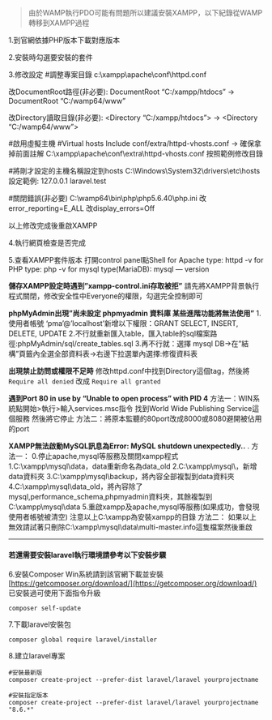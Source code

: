 > 由於WAMP執行PDO可能有問題所以建議安裝XAMPP，以下紀錄從WAMP轉移到XAMPP過程

1.到官網依據PHP版本下載對應版本

2.安裝時勾選要安裝的套件

3.修改設定
#調整專案目錄
c:\xampp\apache\conf\httpd.conf

改DocumentRoot路徑(非必要):
DocumentRoot “C:/xampp/htdocs” -> DocumentRoot “C:/wamp64/www”

改Directory讀取目錄(非必要):
<Directory “C:/xampp/htdocs”> -> <Directory “C:/wamp64/www”>

#啟用虛擬主機
#Virtual hosts
Include conf/extra/httpd-vhosts.conf -> 確保拿掉前面註解
C:\xampp\apache\conf\extra\httpd-vhosts.conf 按照範例修改目錄

#將剛才設定的主機名稱設定到hosts
C:\Windows\System32\drivers\etc\hosts
設定範例: 127.0.0.1 laravel.test

#關閉錯誤(非必要)
C:\wamp64\bin\php\php5.6.40\php.ini 改error_reporting=E_ALL 改display_errors=Off

以上修改完成後重啟XAMPP

4.執行網頁檢查是否完成

5.查看XAMPP套件版本 打開control panel點Shell
for Apache type: httpd -v
for PHP type: php -v
for mysql type(MariaDB): mysql — version

**儲存XAMPP設定時遇到”xampp-control.ini存取被拒”**
請先將XAMPP背景執行程式關閉，修改安全性中Everyone的權限，勾選完全控制即可

**phpMyAdmin出現”尚未設定 phpmyadmin 資料庫 某些進階功能將無法使用”**
1.使用者帳號 ‘pma’@’localhost’新增以下權限：GRANT SELECT, INSERT, DELETE, UPDATE
2.不行就重新匯入table，匯入table的sql檔案路徑:phpMyAdmin/sql/create_tables.sql
3.再不行就：選擇 mysql DB->在”結構”頁籤內全選全部資料表->右邊下拉選單內選擇:修復資料表

**出現禁止訪問或權限不足時**
修改httpd.conf中找到Directory這個tag，然後將 `Require all denied` 改成 `Require all granted`

**遇到Port 80 in use by “Unable to open process” with PID 4**
方法一：WIN系統點開始>執行>輸入services.msc指令
找到World Wide Publishing Service這個服務
然後將它停止
方法二：將原本監聽的80port改成8000或8080避開被佔用的port

 **XAMPP無法啟動MySQL訊息為Error: MySQL shutdown unexpectedly..** .
方法一：
0.停止apache,mysql等服務及關閉xampp程式
1.C:\xampp\mysql\data，data重新命名為data_old
2.C:\xampp\mysql\，新增data資料夾
3.C:\xampp\mysql\backup，將內容全部複製到data資料夾
4.C:\xampp\mysql\data_old，將內容除了mysql,performance_schema,phpmyadmin資料夾，其餘複製到C:\xampp\mysql\data
5.重啟xampp及apache,mysql等服務(如果成功，會發現使用者帳號被清空)
注意以上C:\xampp為安裝xampp的目錄
方法二：
如果以上無效請試著只刪除C:\xampp\mysql\data\multi-master.info這隻檔案然後重啟

---

#### 若還需要安裝laravel執行環境請參考以下安裝步驟

6.安裝Composer
Win系統請到該官網下載並安裝 [https://getcomposer.org/download/](https://getcomposer.org/download/)
已安裝過可使用下面指令升級

```shell
composer self-update
```

7.下載laravel安裝包

```shell
composer global require laravel/installer
```

8.建立laravel專案

```shell
#安裝最新版
composer create-project --prefer-dist laravel/laravel yourprojectname

#安裝指定版本
composer create-project --prefer-dist laravel/laravel yourprojectname "8.6.*"
```
